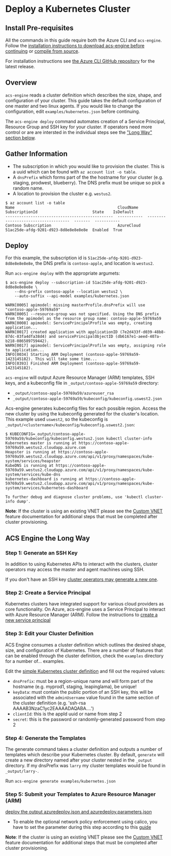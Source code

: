 # Deploy a Kubernetes Cluster

## Install Pre-requisites

All the commands in this guide require both the Azure CLI and `acs-engine`. Follow the [installation instructions to download acs-engine before continuing](../acsengine.md#install-acs-engine) or [compile from source](../acsengine.md#build-from-source).

For installation instructions see [the Azure CLI GitHub repository](https://github.com/Azure/azure-cli#installation) for the latest release.

## Overview

`acs-engine` reads a cluster definition which describes the size, shape, and configuration of your cluster. This guide takes the default configuration of one master and two linux agents. If you would like to change the configuration, edit `examples/kubernetes.json` before continuing.

The `acs-engine deploy` command automates creation of a Service Principal, Resource Group and SSH key for your cluster. If operators need more control or are are intersted in the individual steps see the ["Long Way" section below](#the-long-way).

## Gather Information

* The subscription in which you would like to provision the cluster. This is a uuid which can be found with `az account list -o table`.
* A `dnsPrefix` which forms part of the the hostname for your cluster (e.g. staging, prodwest, blueberry). The DNS prefix must be unique so pick a random name.
* A location to provision the cluster e.g. `westus2`.

```
$ az account list -o table
Name                                             CloudName    SubscriptionId                        State    IsDefault
-----------------------------------------------  -----------  ------------------------------------  -------  -----------
Contoso Subscription                             AzureCloud   51ac25de-afdg-9201-d923-8d8e8e8e8e8e  Enabled  True
```

## Deploy

For this example, the subscription id is `51ac25de-afdg-9201-d923-8d8e8e8e8e8e`, the DNS prefix is `contoso-apple`, and location is `westus2`.

Run `acs-engine deploy` with the appropriate argumets:

```
$ acs-engine deploy --subscription-id 51ac25de-afdg-9201-d923-8d8e8e8e8e8e \
    --dns-prefix contoso-apple --location westus2 \
    --auto-suffix --api-model examples/kubernetes.json

WARN[0005] apimodel: missing masterProfile.dnsPrefix will use "contoso-apple-59769a59"
WARN[0005] --resource-group was not specified. Using the DNS prefix from the apimodel as the resource group name: contoso-apple-59769a59
WARN[0008] apimodel: ServicePrincipalProfile was empty, creating application...
WARN[0017] created application with applicationID (7e2d433f-d039-48b8-87dc-83fa4dfa38d4) and servicePrincipalObjectID (db6167e1-aeed-407a-b218-086589759442).
WARN[0017] apimodel: ServicePrincipalProfile was empty, assigning role to application...
INFO[0034] Starting ARM Deployment (contoso-apple-59769a59-1423145182). This will take some time...
INFO[0393] Finished ARM Deployment (contoso-apple-59769a59-1423145182).
```

`acs-engine` will output Azure Resource Manager (ARM) templates, SSH keys, and a kubeconfig file in `_output/contoso-apple-59769a59` directory:

   * `_output/contoso-apple-59769a59/azureuser_rsa`
   * `_output/contoso-apple-59769a59/kubeconfig/kubeconfig.uswest2.json`

Acs-engine generates kubeconfig files for each possible region. Access the new cluster by using the kubeconfig generated for the cluster's location. This example used `uswest2`, so the kubeconfig is `_output/<clustername>/kubeconfig/kubeconfig.uswest2.json`:

```
$ KUBECONFIG=_output/contoso-apple-59769a59/kubeconfig/kubeconfig.westus2.json kubectl cluster-info
Kubernetes master is running at https://contoso-apple-59769a59.westus2.cloudapp.azure.com
Heapster is running at https://contoso-apple-59769a59.westus2.cloudapp.azure.com/api/v1/proxy/namespaces/kube-system/services/heapster
KubeDNS is running at https://contoso-apple-59769a59.westus2.cloudapp.azure.com/api/v1/proxy/namespaces/kube-system/services/kube-dns
kubernetes-dashboard is running at https://contoso-apple-59769a59.westus2.cloudapp.azure.com/api/v1/proxy/namespaces/kube-system/services/kubernetes-dashboard

To further debug and diagnose cluster problems, use 'kubectl cluster-info dump'.
```

**Note**: If the cluster is using an existing VNET please see the [Custom VNET](features.md#feat-custom-vnet) feature documentation for additional steps that must be completed after cluster provisioning.

<a href="#the-long-way"></a>

## ACS Engine the Long Way

### Step 1: Generate an SSH Key

In addition to using Kubernetes APIs to interact with the clusters, cluster operators may access the master and agent machines using SSH.

If you don't have an SSH key [cluster operators may generate a new one](../ssh.md#ssh-key-generation).

### Step 2: Create a Service Principal

Kubernetes clusters have integrated support for various cloud providers as core functionality. On Azure, acs-engine uses a Service Principal to interact with Azure Resource Manager (ARM). Follow the instructions to [create a new service principal](../serviceprincipal.md)

### Step 3: Edit your Cluster Definition

ACS Engine consumes a cluster definition which outlines the desired shape, size, and configuration of Kubernetes. There are a number of features that can be enabled through the cluster definition, check the `examples` directory for a number of... examples.

Edit the [simple Kubernetes cluster definition](/examples/kubernetes.json) and fill out the required values:

* `dnsPrefix`: must be a region-unique name and will form part of the hostname (e.g. myprod1, staging, leapinglama), be unique!
* `keyData`: must contain the public portion of an SSH key, this will be associated with the `adminUsername` value found in the same section of the cluster definition (e.g. 'ssh-rsa AAAAB3NzaC1yc2EAAAADAQABA....')
* `clientId`: this is the appId uuid or name from step 2
* `secret`: this is the password or randomly-generated password from step 2

### Step 4: Generate the Templates

The generate command takes a cluster definition and outputs a number of templates which describe your Kubernetes cluster. By default, `generate` will create a new directory named after your cluster nested in the `_output` directory. If my dnsPrefix was `larry` my cluster templates would be found in `_output/larry-`.

Run `acs-engine generate examples/kubernetes.json`

### Step 5: Submit your Templates to Azure Resource Manager (ARM)

[deploy the output azuredeploy.json and azuredeploy.parameters.json](../acsengine.md#deployment-usage)
  * To enable the optional network policy enforcement using calico, you have to
    set the parameter during this step according to this [guide](../kuberntes.md#optional-enable-network-policy-enforcement-using-calico)


**Note**: If the cluster is using an existing VNET please see the [Custom VNET](features.md#feat-custom-vnet) feature documentation for additional steps that must be completed after cluster provisioning.
